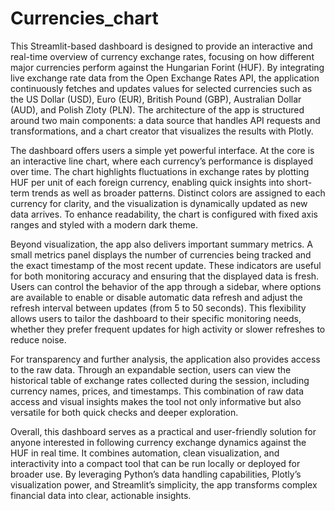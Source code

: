 # Currencies_chart
This Streamlit-based dashboard is designed to provide an interactive and real-time overview of currency exchange rates, focusing on how different major currencies perform against the Hungarian Forint (HUF). By integrating live exchange rate data from the Open Exchange Rates API, the application continuously fetches and updates values for selected currencies such as the US Dollar (USD), Euro (EUR), British Pound (GBP), Australian Dollar (AUD), and Polish Zloty (PLN). The architecture of the app is structured around two main components: a data source that handles API requests and transformations, and a chart creator that visualizes the results with Plotly.

The dashboard offers users a simple yet powerful interface. At the core is an interactive line chart, where each currency’s performance is displayed over time. The chart highlights fluctuations in exchange rates by plotting HUF per unit of each foreign currency, enabling quick insights into short-term trends as well as broader patterns. Distinct colors are assigned to each currency for clarity, and the visualization is dynamically updated as new data arrives. To enhance readability, the chart is configured with fixed axis ranges and styled with a modern dark theme.

Beyond visualization, the app also delivers important summary metrics. A small metrics panel displays the number of currencies being tracked and the exact timestamp of the most recent update. These indicators are useful for both monitoring accuracy and ensuring that the displayed data is fresh. Users can control the behavior of the app through a sidebar, where options are available to enable or disable automatic data refresh and adjust the refresh interval between updates (from 5 to 50 seconds). This flexibility allows users to tailor the dashboard to their specific monitoring needs, whether they prefer frequent updates for high activity or slower refreshes to reduce noise.

For transparency and further analysis, the application also provides access to the raw data. Through an expandable section, users can view the historical table of exchange rates collected during the session, including currency names, prices, and timestamps. This combination of raw data access and visual insights makes the tool not only informative but also versatile for both quick checks and deeper exploration.

Overall, this dashboard serves as a practical and user-friendly solution for anyone interested in following currency exchange dynamics against the HUF in real time. It combines automation, clean visualization, and interactivity into a compact tool that can be run locally or deployed for broader use. By leveraging Python’s data handling capabilities, Plotly’s visualization power, and Streamlit’s simplicity, the app transforms complex financial data into clear, actionable insights.
